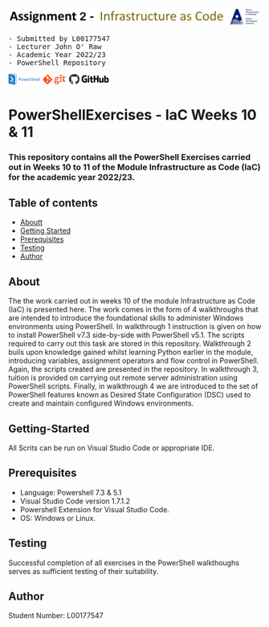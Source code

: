 ![img.png](./documentation/markdown/Banner.jpg)
<br/>
<pre>- Submitted by L00177547
- Lecturer John O' Raw                         
- Academic Year 2022/23
- PowerShell Repository
</pre>
![img.png](./documentation/markdown/PS.png) ![img.png](./documentation/markdown/Git.gif) ![img.png](./documentation/markdown/GitHub.gif)![img.png](./documentation/markdown/Github2.jpg) <br/>
# PowerShellExercises - IaC Weeks 10 & 11

### This repository contains all the PowerShell Exercises carried out in Weeks 10 to 11 of the Module Infrastructure as Code (IaC) for the academic year 2022/23. 

## Table of contents
- [Aboutt](#about)
- [Getting Started](#getting-started)
- [Prerequisites](#prerequisites)
- [Testing](#testing)
- [Author](#author)

## About
The the work carried out in weeks 10 of the module Infrastructure as Code (IaC) is presented here.
 The work comes in the form of 4 walkthroughs that are intended to introduce the
foundational skills to administer Windows environments using PowerShell. In walkthrough 1
instruction is given on how to install PowerShell v7.3 side-by-side with PowerShell v5.1. The scripts required to carry out this task are stored in this repository. Walkthrough 2 buils upon
knowledge gained whilst learning Python earlier in the module, introducing variables, assignment operators
and flow control in PowerShell. Again, the scripts created are presented in the repository. In walkthrough 3, tuition is provided on carrying out remote server
administration using PowerShell scripts. Finally, in walkthrough 4 we are introduced to the set of
PowerShell features known as Desired State Configuration (DSC) used to create and maintain
configured Windows environments.
## Getting-Started
All Scrits can be run on Visual Studio Code or appropriate IDE.

## Prerequisites
- Language: Powershell 7.3 & 5.1
- Visual Studio Code version 1.7.1.2
- Powershell Extension for Visual Studio Code.
- OS: Windows or Linux.

## Testing
Successful completion of all exercises in the PowerShell walkthoughs serves as sufficient testing of their suitability.

## Author
Student Number: L00177547


